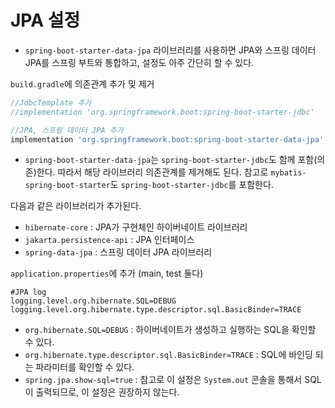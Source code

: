 # JPA 설정
- `spring-boot-starter-data-jpa` 라이브러리를 사용하면 JPA와 스프링 데이터 JPA를 스프링 부트와 
통합하고, 설정도 아주 간단히 할 수 있다.

`build.gradle`에 의존관계 추가 및 제거
```groovy
//JdbcTemplate 추가
//implementation 'org.springframework.boot:spring-boot-starter-jdbc'

//JPA, 스프링 데이터 JPA 추가
implementation 'org.springframework.boot:spring-boot-starter-data-jpa'
```
- `spring-boot-starter-data-jpa`는 `spring-boot-starter-jdbc`도 함께 포함(의존)한다. 따라서 
해당 라이브러리 의존관계를 제거해도 된다. 참고로 `mybatis-spring-boot-starter`도
`spring-boot-starter-jdbc`를 포함한다.

다음과 같은 라이브러리가 추가된다.
- `hibernate-core` : JPA가 구현체인 하이버네이트 라이브러리
- `jakarta.persistence-api` : JPA 인터페이스
- `spring-data-jpa` : 스프링 데이터 JPA 라이브러리

`application.properties`에 추가 (main, test 둘다)
```properties
#JPA log
logging.level.org.hibernate.SQL=DEBUG
logging.level.org.hibernate.type.descriptor.sql.BasicBinder=TRACE
```
- `org.hibernate.SQL=DEBUG` : 하이버네이트가 생성하고 실행하는 SQL을 확인할 수 있다.
- `org.hibernate.type.descriptor.sql.BasicBinder=TRACE` : SQL에 바인딩 되는 파라미터를 확인할
수 있다.
- `spring.jpa.show-sql=true` : 참고로 이 설정은 `System.out` 콘솔을 통해서 SQL이 출력되므로, 
이 설정은 권장하지 않는다.
